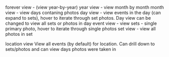 

forever view - (view year-by-year)
year view - view month by month
month view - view days contaning photos
day view - view events in the day (can expand to sets), hover to iterate through set photos. Day view can be changed to view all sets or photos in day
event view - view sets - single primary photo, hover to iterate through single photos
set view - view all photos in set


location view
View all events (by default) for location. Can drill down to sets/photos and can view days photos were taken in
